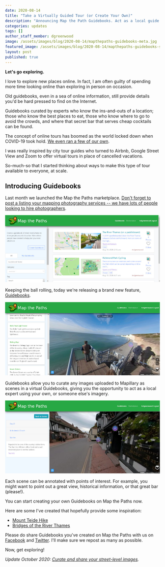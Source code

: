 ```yaml
---
date: 2020-08-14
title: "Take a Virtually Guided Tour (or Create Your Own)"
description: "Announcing Map the Path Guidebooks. Act as a local guide to your favourite places for everyone around the world to enjoy."
categories: updates
tags: []
author_staff_member: dgreenwood
image: /assets/images/blog/2020-08-14/mapthepaths-guidebooks-meta.jpg
featured_image: /assets/images/blog/2020-08-14/mapthepaths-guidebooks-sm.jpg
layout: post
published: true
---
```


**Let's go exploring.**

I love to explore new places online. In fact, I am often guilty of spending more time looking online than exploring in person on occasion.

Old guidebooks, even in a sea of online information, still provide details you'd be hard pressed to find on the Internet.

Guidebooks curated by experts who know the ins-and-outs of a location; those who know the best places to eat, those who know where to go to avoid the crowds, and where that secret bar that serves cheap cocktails can be found.

The concept of online tours has boomed as the world locked down when COVID-19 took hold. [We even ran a few of our own](/blog/2020/virtual-tours-guided-by-local-experts).

I was really inspired by city tour guides who turned to Airbnb, Google Street View and Zoom to offer virtual tours in place of cancelled vacations.

So-much-so that I started thinking about ways to make this type of tour available to everyone, at scale.

## Introducing Guidebooks

Last month we launched the Map the Paths marketplace. [Don't forget to post a listing your mapping photography services -- we have lots of people looking to hire photographers](/blog/2020/map-the-paths-marketplace).

<img class="img-fluid" src="/assets/images/blog/2020-08-14/mapthepaths-guidebooks-list.jpg" alt="Guidebook list" title="Guidebook list" />

Keeping the ball rolling, today we're releasing a brand new feature, [Guidebooks](https://www.mapthepaths.com/guidebook/list/).

<img class="img-fluid" src="/assets/images/blog/2020-08-14/mapthepaths-guidebooks-sm.jpg" alt="Guidebook scenes" title="Guidebook scenes" />

Guidebooks allow you to curate any images uploaded to Mapillary as scenes in a virtual Guidebooks, giving you the opportunity to act as a local expert using your own, or someone else's imagery.

<img class="img-fluid" src="/assets/images/blog/2020-08-14/mapthepaths-points-of-interest.jpg" alt="Guidebook points of interest" title="Guidebook points of interest" />

Each scene can be annotated with points of interest. For example, you might want to point out a great view, historical information, or that great bar (please!).

You can start creating your own Guidebooks on Map the Paths now.

Here are some I've created that hopefully provide some inspiration:

* [Mount Teide Hike](https://www.mapthepaths.com/guidebook/860e52a3-6935-4fb8-8ba0-6360c0e80fa2/detail/)
* [Bridges of the River Thames](https://www.mapthepaths.com/guidebook/26016af4-1a00-4073-9f45-940cf95ea24f/detail/)

Please do share Guidebooks you've created on Map the Paths with us on [Facebook](https://www.facebook.com/trekview/) and [Twitter](https://twitter.com/trekview). I'll make sure we repost as many as possible.

Now, get exploring!

_Update October 2020: [Curate and share your street-level images](/blog/2020/map-the-paths-mapillary-import)._